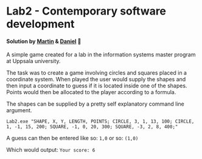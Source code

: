 # Lab2 - Contemporary software development
#### Solution by [Martin](https://github.com/bergstr) & [Daniel](https://github.com/DDaaNNee) 🚀

A simple game created for a lab in the information systems master program at Uppsala university.


The task was to create a game involving circles and squares placed in a coordinate system. When played the user would supply the shapes and then input a coordinate to guess if it is located inside one of the shapes.
Points would then be allocated to the player according to a formula.


The shapes can be supplied by a pretty self explanatory command line argument.

`Lab2.exe "SHAPE, X, Y, LENGTH, POINTS; CIRCLE, 3, 1, 13, 100; CIRCLE, 1, -1, 15, 200; SQUARE, -1, 0, 20, 300; SQUARE, -3, 2, 8, 400;"`


A guess can then be entered like so: `1,0` or so: `(1,0)`


Which would output: `Your score: 6`